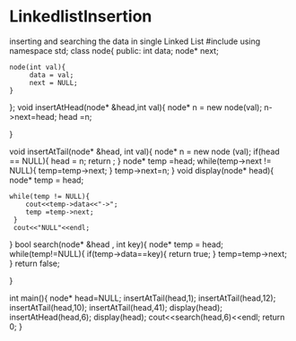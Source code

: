 # LinkedlistInsertion
inserting and searching the data in single Linked List
#include <iostream>
using namespace std;
class node{
public:
    int data;
    node* next;

    node(int val){
         data = val;
         next = NULL;
    }
};
void insertAtHead(node* &head,int val){
    node* n = new node(val);
    n->next=head;
    head =n;

}

void insertAtTail(node* &head, int val){
    node* n = new node (val);
if(head == NULL){
    head = n;
    return ;
}
    node* temp =head;
    while(temp->next != NULL){
       temp=temp->next;
        }
       temp->next=n;
}
void display(node* head){
    node* temp = head;
   
    while(temp != NULL){
        cout<<temp->data<<"->";
        temp =temp->next;
     }
     cout<<"NULL"<<endl;  
}
bool search(node* &head , int key){
    node* temp = head;
    while(temp!=NULL){
        if(temp->data==key){
            return true;
        }
        temp=temp->next;
    }
    return false;

}


int main(){
    node* head=NULL;
    insertAtTail(head,1);
    insertAtTail(head,12);
    insertAtTail(head,10);
    insertAtTail(head,41);
    display(head);
    insertAtHead(head,6);
    display(head);
    cout<<search(head,6)<<endl;
       return 0;
}

